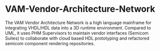 # VAM-Vendor-Architecture-Network
The VAM Vendor Architecture Network is a high language mainframe for integrating VHDL/HDL data into a 3D runtime environment. Compared to UML, it uses PHM Supervisors to maintain vendor interfaces (Semicom Suites) to collaborate with cloud based HDL prototyping and refactored semicom component rendering repositories.
